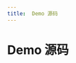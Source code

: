 ```yaml
---
title:  Demo 源码
---
```

# Demo 源码


<template>
    <demo :list="list"/>
</template>

<script>
import Demo from '../../../components/Demo';
  export default {
    components: {
        Demo
    },
    data() {
      return {
        list:[{
          type:"iOS",
          img:"https://developer.juphoon.com/style/images/download/developer_ios@2x.png",
          child:[{
            type:'1-1通话',
            url:'/cn/00_o2o_audio/03_quick_start/00_run_demo/iOS.html'
          },
          {
            type:'多方通话',
            url:'/cn/03_mult_video/03_quick_start/00_run_demo/iOS.html'
          },{
            type:'互动直播',
            url:'/cn/05_video_live/03_quick_start/00_run_demo/iOS.html'
          }]
        },{
          type:"Android",
          img:"https://developer.juphoon.com/style/images/download/developer_android@2x.png",
          child:[{
            type:'1-1通话',
            url:'/cn/00_o2o_audio/03_quick_start/00_run_demo/Android.html'
          },
          {
            type:'多方通话',
            url:'/cn/03_mult_video/03_quick_start/00_run_demo/Android.html'
          },{
            type:'互动直播',
            url:'/cn/05_video_live/03_quick_start/00_run_demo/Android.html'
          }]
        }]
      }
    },
    mounted () {
        console.log(this.list)
    },
  }
</script>
